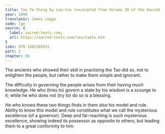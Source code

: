 ```yaml
---
title: Tao Te Ching by Lao-tzu (excerpted from Volume 39 of the Sacred Books of the East.)
year: 1890
translator: James Legge
code: lge
source: {
  label: sacred-texts.com,
  url: https://sacred-texts.com/tao/taote.htm
}
isbn: 978-1402185915
part: 2
chapter: 65
---
```

The ancients who showed their skill in practising the Tao did so, not to enlighten the people, but rather to make them simple and ignorant.

The difficulty in governing the people arises from their having much knowledge. He who (tries to) govern a state by his wisdom is a scourge to it; while he who does not (try to) do so is a blessing.

He who knows these two things finds in them also his model and rule. Ability to know this model and rule constitutes what we call the mysterious excellence (of a governor). Deep and far-reaching is such mysterious excellence, showing indeed its possessor as opposite to others, but leading them to a great conformity to him.